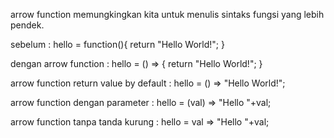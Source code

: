 arrow function memungkingkan kita untuk menulis sintaks fungsi yang lebih pendek.

sebelum :
    hello = function(){
        return "Hello World!";
    }

dengan arrow function :
    hello = () => {
        return "Hello World!";
    }

arrow function return value by default :
    hello = () => "Hello World!";

arrow function dengan parameter :
    hello = (val) => "Hello "+val;

arrow function tanpa tanda kurung :
    hello = val => "Hello "+val;